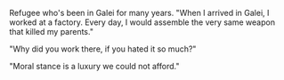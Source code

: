 Refugee who's been in Galei for many years. "When I arrived in Galei, I worked at a factory. Every day, I would assemble the very same weapon that killed my parents."

"Why did you work there, if you hated it so much?"

"Moral stance is a luxury we could not afford."